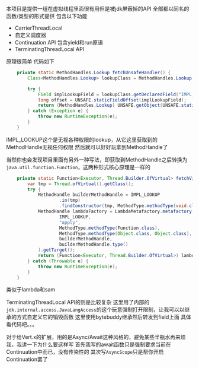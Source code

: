 本项目是提供一组在虚拟线程里面很有用但是被jdk屏蔽掉的API
全部都以同名的函数/类型的形式提供
包含以下功能
- CarrierThreadLocal
- 自定义调度器
- Continuation API 包含yield和run原语
- TerminatingThreadLocal API

原理很简单
代码如下
```java
    private static MethodHandles.Lookup fetchUnsafeHandler() {
        Class<MethodHandles.Lookup> lookupClass = MethodHandles.Lookup.class;

        try {
            Field implLookupField = lookupClass.getDeclaredField("IMPL_LOOKUP");
            long offset = UNSAFE.staticFieldOffset(implLookupField);
            return (MethodHandles.Lookup) UNSAFE.getObject(UNSAFE.staticFieldBase(implLookupField), offset);
        } catch (Exception e) {
            throw new RuntimeException(e);
        }
    }
```
IMPL_LOOKUP这个是无视各种权限的lookup，从它这里获取到的MethodHandle无视任何权限
然后就可以好好玩拿到MethodHandle了

当然你也会发现项目里面有另外一种写法，即获取到MethodHandle之后转换为`java.util.function.Function`，这两种形式核心原理是一样的
```java
    private static Function<Executor, Thread.Builder.OfVirtual> fetchVirtualThreadBuilder() {
        var tmp = Thread.ofVirtual().getClass();
        try {
            MethodHandle builderMethodHandle = IMPL_LOOKUP
                    .in(tmp)
                    .findConstructor(tmp, MethodType.methodType(void.class, Executor.class));
            MethodHandle lambdaFactory = LambdaMetafactory.metafactory(
                    IMPL_LOOKUP,
                    "apply",
                    MethodType.methodType(Function.class),
                    MethodType.methodType(Object.class, Object.class),
                    builderMethodHandle,
                    builderMethodHandle.type()
            ).getTarget();
            return (Function<Executor, Thread.Builder.OfVirtual>) lambdaFactory.invoke();
        } catch (Throwable e) {
            throw new RuntimeException(e);
        }
    }

```
类似于lambda和sam


TerminatingThreadLocal API的则是比较复杂
这里用了内部的`jdk.internal.access.JavaLangAccess`的这个玩意强制打开限制，让我可以以继承的方式自定义它的销毁函数
这里使用bytebuddy继承然后转发到field上面 具体看代码吧。。。

对于给Vert.x的扩展，用的是Async/Await这种风格的，避免某些半瓶水再来烦我，我讲一下为什么要这样写
首先我写的await函数只是强制要求当前在Continuation中而已，没有传染性的
其次写`AsyncScope`只是帮你开启Continuation罢了
